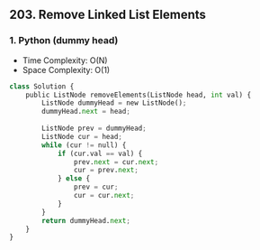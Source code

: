 ## 203. Remove Linked List Elements

### 1. Python (dummy head)
- Time Complexity: O(N)
- Space Complexity: O(1)
```python
class Solution {
    public ListNode removeElements(ListNode head, int val) {
        ListNode dummyHead = new ListNode();
        dummyHead.next = head;
        
        ListNode prev = dummyHead;
        ListNode cur = head;
        while (cur != null) {
            if (cur.val == val) {
                prev.next = cur.next;
                cur = prev.next;
            } else {
                prev = cur;
                cur = cur.next;
            }
        }
        return dummyHead.next;
    }
}
```